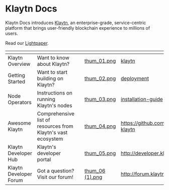 # Klaytn Docs

Klaytn Docs introduces [Klaytn](http://klaytn.foundation), an enterprise-grade, service-centric platform that brings user-friendly blockchain experience to millions of users.

Read our [Lightpaper](https://klaytn.foundation/wp-content/uploads/Lightpaper.pdf).

<table data-view="cards"><thead><tr><th></th><th></th><th></th><th data-hidden data-card-cover data-type="files"></th><th data-hidden data-card-target data-type="content-ref"></th></tr></thead><tbody><tr><td>Klaytn Overview</td><td>Want to know about Klaytn?</td><td></td><td><a href=".gitbook/assets/thum_01.png">thum_01.png</a></td><td><a href="klaytn/">klaytn</a></td></tr><tr><td>Getting Started</td><td>Want to start building on Klaytn?</td><td></td><td><a href=".gitbook/assets/thum_02.png">thum_02.png</a></td><td><a href="installation-guide/deployment/">deployment</a></td></tr><tr><td>Node Operators</td><td>Instructions on running Klaytn's nodes</td><td></td><td><a href=".gitbook/assets/thum_03.png">thum_03.png</a></td><td><a href="installation-guide/">installation-guide</a></td></tr><tr><td>Awesome Klaytn</td><td>Comprehensive list of resources from Klaytn's vast ecosystem</td><td></td><td><a href=".gitbook/assets/thum_04.png">thum_04.png</a></td><td><a href="https://github.com/klaytn/awesome-klaytn">https://github.com/klaytn/awesome-klaytn</a></td></tr><tr><td>Klaytn Developer Hub</td><td>Klaytn's developer portal</td><td></td><td><a href=".gitbook/assets/thum_05.png">thum_05.png</a></td><td><a href="http://developer.klaytn.foundation">http://developer.klaytn.foundation</a></td></tr><tr><td>Klaytn Developer Forum</td><td>Got a question? Visit our forum!</td><td></td><td><a href=".gitbook/assets/thum_06 (1).png">thum_06 (1).png</a></td><td><a href="http://forum.klaytn.foundation">http://forum.klaytn.foundation</a></td></tr></tbody></table>
